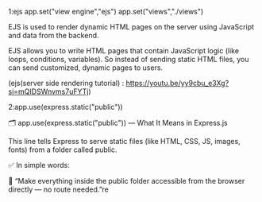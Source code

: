 1:ejs
app.set("view engine","ejs")
app.set("views","./views")

EJS is used to render dynamic HTML pages on the server using JavaScript and data from the backend.

EJS allows you to write HTML pages that contain JavaScript logic (like loops, conditions, variables). So instead of sending static HTML files, you can send customized, dynamic pages to users.

(ejs(server side rendering tutorial) : https://youtu.be/yy9cbu_e3Xg?si=mQIDSWnvms7uFYTj)

2:app.use(express.static("public"))

🗂️ app.use(express.static("public")) — What It Means in Express.js

This line tells Express to serve static files (like HTML, CSS, JS, images, fonts) from a folder called public.

✅ In simple words:

🧠 “Make everything inside the public folder accessible from the browser directly — no route needed.”re